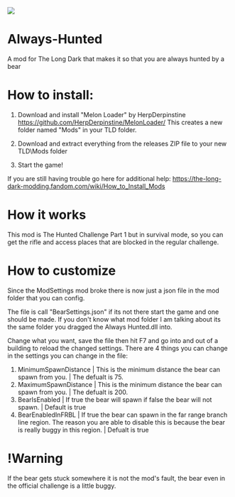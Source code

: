 ![](https://i.pinimg.com/736x/fd/c6/17/fdc617c374f7ca065dbe8cc0f808e538.jpg)

# Always-Hunted
A mod for The Long Dark that makes it so that you are always hunted by a bear

How to install:
===============
1. Download and install "Melon Loader" by HerpDerpinstine
https://github.com/HerpDerpinstine/MelonLoader/
This creates a new folder named "Mods" in your TLD folder.

2. Download and extract everything from the releases ZIP file to your new TLD\Mods folder
   
3. Start the game!

If you are still having trouble go here for additional help: https://the-long-dark-modding.fandom.com/wiki/How_to_Install_Mods

# How it works
This mod is The Hunted Challenge Part 1 but in survival mode, so you can get the rifle and access places that are blocked in the regular challenge.

# How to customize
Since the ModSettings mod broke there is now just a json file in the mod folder that you can config.

The file is call "BearSettings.json" if its not there start the game and one should be made.
If you don't know what mod folder I am talking about its the same folder you dragged the Always Hunted.dll into.

Change what you want, save the file then hit F7 and go into and out of a building to reload the changed settings.
There are 4 things you can change in the settings you can change in the file:
1. MinimumSpawnDistance | This is the minimum distance the bear can spawn from you. | The defualt is 75.
2. MaximumSpawnDistance | This is the minimum distance the bear can spawn from you. | The defualt is 200.
3. BearIsEnabled | If true the bear will spawn if false the bear will not spawn. | Default is true
4. BearEnabledInFRBL | If true the bear can spawn in the far range branch line region. The reason you are able to disable this is because the bear is really buggy in this region. | Defualt is true

# !Warning
If the bear gets stuck somewhere it is not the mod's fault, the bear even in the official challenge is a little buggy.
